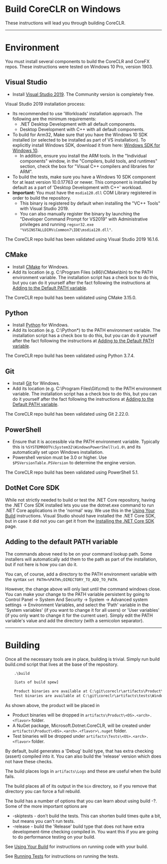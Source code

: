 Build CoreCLR on Windows
========================

These instructions will lead you through building CoreCLR.

----------------
# Environment

You must install several components to build the CoreCLR and CoreFX repos. These instructions were tested on Windows 10 Pro, version 1903.

## Visual Studio

- Install [Visual Studio 2019](https://visualstudio.microsoft.com/downloads/). The Community version is completely free.

Visual Studio 2019 installation process:
* Its recommended to use 'Workloads' installation approach. The following are the minimum requirements:
  * .NET Desktop Development with all default components.
  * Desktop Development with C++ with all default components.
* To build for Arm32, Make sure that you have the Windows 10 SDK installed (or selected to be installed as part of VS installation). To explicitly install Windows SDK, download it from here: [Windows SDK for Windows 10](https://developer.microsoft.com/en-us/windows/downloads).
  * In addition, ensure you install the ARM tools. In the "Individual components" window, in the "Compilers, build tools, and runtimes" section, check the box for "Visual C++ compilers and libraries for ARM".
* To build the tests, make sure you have a Windows 10 SDK component for at least version 10.0.17763 or newer. This component is installed by default as a part of 'Desktop Development with C++' workload.
* **Important:** You must have the `msdia120.dll` COM Library registered in order to build the repository.
  * This binary is registered by default when installing the "VC++ Tools" with Visual Studio 2019.
  * You can also manually register the binary by launching the "Developer Command Prompt for VS2019" with Administrative privileges and running `regsvr32.exe "%VSINSTALLDIR%\Common7\IDE\msdia120.dll"`.

The CoreCLR repo build has been validated using Visual Studio 2019 16.1.6.

## CMake

- Install [CMake](http://www.cmake.org/download) for Windows.
- Add its location (e.g. C:\Program Files (x86)\CMake\bin) to the PATH environment variable.
  The installation script has a check box to do this, but you can do it yourself after the fact following the instructions at [Adding to the Default PATH variable](#adding-to-the-default-path-variable).

The CoreCLR repo build has been validated using CMake 3.15.0.

## Python

- Install [Python](https://www.python.org/downloads/) for Windows.
- Add its location (e.g. C:\Python*\) to the PATH environment variable.
  The installation script has a check box to do this, but you can do it yourself after the fact following the instructions at [Adding to the Default PATH variable](#adding-to-the-default-path-variable).

The CoreCLR repo build has been validated using Python 3.7.4.

## Git

- Install [Git](https://git-for-windows.github.io/) for Windows.
- Add its location (e.g. C:\Program Files\Git\cmd) to the PATH environment variable.
  The installation script has a check box to do this, but you can do it yourself after the fact following the instructions at [Adding to the Default PATH variable](#adding-to-the-default-path-variable).

The CoreCLR repo build has been validated using Git 2.22.0.

## PowerShell

- Ensure that it is accessible via the PATH environment variable. Typically this is `%SYSTEMROOT%\System32\WindowsPowerShell\v1.0\` and its automatically set upon Windows installation.
- Powershell version must be 3.0 or higher. Use `$PSVersionTable.PSVersion` to determine the engine version.

The CoreCLR repo build has been validated using PowerShell 5.1.

## DotNet Core SDK

While not strictly needed to build or test the .NET Core repository, having the .NET Core SDK installed lets you use the dotnet.exe command to run .NET Core applications in the 'normal' way.   We use this in the
[Using Your Build](../workflow/UsingYourBuild.md) instructions.  Visual Studio should have
installed the .NET Core SDK, but in case it did not you can get it from the [Installing the .NET Core SDK](https://dotnet.microsoft.com/download) page.

## Adding to the default PATH variable

The commands above need to be on your command lookup path.   Some installers will automatically add them to the path as part of the installation, but if not here is how you can do it.

You can, of course, add a directory to the PATH environment variable with the syntax `set PATH=%PATH%;DIRECTORY_TO_ADD_TO_PATH`.

However, the change above will only last until the command windows close.   You can make your change to
the PATH variable persistent by going to  Control Panel -> System And Security -> System -> Advanced system settings -> Environment Variables,
and select the 'Path' variable in the 'System variables' (if you want to change it for all users) or 'User variables' (if you only want
to change it for the current user).  Simply edit the PATH variable's value and add the directory (with a semicolon separator).

-------------------------------------
# Building

Once all the necessary tools are in place, building is trivial.  Simply run build build.cmd script that lives at
the base of the repository.

```bat
    .\build

    [Lots of build spew]

    Product binaries are available at C:\git\coreclr\artifacts\Product\Windows_NT.x64.debug
    Test binaries are available at C:\git\coreclr\artifacts\tests\Windows_NT.x64.debug
```

As shown above, the product will be placed in

- Product binaries will be dropped in `artifacts\Product\<OS>.<arch>.<flavor>` folder.
- A NuGet package, Microsoft.Dotnet.CoreCLR, will be created under `artifacts\Product\<OS>.<arch>.<flavor>\.nuget` folder.
- Test binaries will be dropped under `artifacts\Tests\<OS>.<arch>.<flavor>` folder.

By default, build generates a 'Debug' build type, that has extra checking (assert) compiled into it. You can
also build the 'release' version which does not have these checks.

The build places logs in `artifacts\Logs` and these are useful when the build fails.

The build places all of its output in the `bin` directory, so if you remove that directory you can force a
full rebuild.

The build has a number of options that you can learn about using build -?.   Some of the more important options are

 * -skiptests - don't build the tests.   This can shorten build times quite a bit, but means you can't run tests.
 * -release - build the 'Release' build type that does not have extra development-time checking compiled in.
 You want this if you are going to do performance testing on your build.

See [Using Your Build](../workflow/UsingYourBuild.md) for instructions on running code with your build.

See [Running Tests](../workflow/RunningTests.md) for instructions on running the tests.
